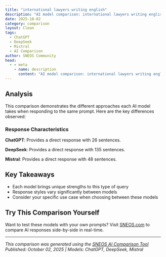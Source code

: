 ```yaml
---
title: "international lawyers writing english"
description: "AI model comparison: international lawyers writing english..."
date: 2025-10-02
category: comparison
layout: Clean
tags:
  - ChatGPT
  - DeepSeek
  - Mistral
  - AI Comparison
author: SNEOS Community
head:
  - - meta
    - name: description
      content: "AI model comparison: international lawyers writing english..."
---
```


<ChatComparison
  title="international lawyers writing english"
  prompt="international lawyers writing english"
  :responses='{
    "ChatGPT": "If you are an international lawyer looking to write effectively in English, here are some tips and guidelines that can help you produce clear, professional, and precise legal documents:\n\n### Key Tips for International Lawyers Writing in English\n\n1. **Use Clear and Precise Language**  \n   - Avoid ambiguous terms.  \n   - Use simple and direct sentences.  \n   - Be consistent with terminology.\n\n2. **Legal Terminology**  \n   - Familiarize yourself with standard English legal terms.  \n   - Use terms appropriately based on the jurisdiction if relevant.  \n   - Avoid unnecessary jargon.\n\n3. **Formal Tone and Style**  \n   - Maintain a formal and respectful tone.  \n   - Avoid contractions (use \u201Cdo not\u201D instead of \u201Cdon\u2019t\u201D).  \n   - Use passive voice appropriately but prefer active voice for clarity.\n\n4. **Structure and Organization**  \n   - Use headings and subheadings for longer texts.  \n   - Present information logically: background, arguments, conclusions.  \n   - Use paragraphs to separate ideas clearly.\n\n5. **Citations and References**  \n   - Follow the citation format required (e.g., Bluebook, OSCOLA).  \n   - Cite statutes, cases, treaties, and scholarly sources appropriately.\n\n6. **Proofread and Edit**  \n   - Check grammar, punctuation, and spelling.  \n   - Verify legal accuracy and consistency.  \n   - Consider professional legal proofreading or peer review.\n\n### Common Documents Written by International Lawyers in English  \n- Contracts and Agreements  \n- Legal Opinions  \n- Memoranda  \n- Pleadings and Court Filings  \n- International Treaties and Agreements  \n- Arbitration Documents  \n- Compliance and Regulatory Documents  \n\n### Sample Phrase Examples  \n- \u201CPursuant to Article 5 of the Convention\u2026\u201D  \n- \u201CThe parties hereby agree to\u2026\u201D  \n- \u201CIt is submitted that\u2026\u201D  \n- \u201CAccording to the provisions set forth in\u2026\u201D  \n- \u201CThis agreement shall be governed by the laws of\u2026\u201D\n\n---\n\nIf you need help with a specific document type or want examples, feel free to ask!",
    "DeepSeek": "Of course. This is an excellent and highly specific request. International lawyers are not just writing in English; they are writing in a specialized, high-stakes dialect often called \u0022Legal English\u0022 or \u0022International Legal English.\u0022\n\nThe key challenge is moving from *correct* English to **precise, persuasive, and culturally-neutral English** that functions effectively in a cross-border context.\n\nHere is a comprehensive guide for international lawyers writing in English, broken down into core principles, practical tips, and common pitfalls.\n\n---\n\n### I. The Core Mindset: Clarity Over Grandeur\n\nThe old-fashioned style of legalese (e.g., \u0022hereinbefore,\u0022 \u0022aforesaid\u0022) is dead in international practice. Modern international legal writing prioritizes:\n\n*   **Clarity:** Can a non-native English speaking client, counterparty, or arbitrator understand it?\n*   **Precision:** Does it say *exactly* what you mean, with no room for ambiguity?\n*   **Conciseness:** Is every word necessary?\n*   **Persuasiveness:** Is the structure and language designed to lead the reader to your conclusion?\n\n---\n\n### II. Structural Principles: The Anglo-American Framework\n\nAnglo-American legal writing typically follows a direct, \u0022top-down\u0022 structure. This is crucial for memos, emails, and submissions.\n\n1.  **BLUF: Bottom Line Up Front.** State your main conclusion or recommendation in the first paragraph or even the first sentence.\n    *   *Instead of:* \u0022After a review of the applicable laws and the correspondence between the parties, it has been determined that...\u0022\n    *   *Write:* **\u0022We advise that the client is likely to succeed in terminating the contract due to material breach.\u0022**\n\n2.  **Use Headings and Signposts.** Break down complex analysis into sections with clear, descriptive headings (e.g., \u0022I. Applicable Law,\u0022 \u0022II. Analysis of Breach,\u0022 \u0022III. Recommended Action\u0022). This helps readers navigate the document easily.\n\n3.  **The IRAC Method for Analysis:** This is the gold standard for legal reasoning in common law systems.\n    *   **I**ssue: What is the specific legal question?\n    *   **R**ule: What law, treaty, or contract clause applies?\n    *   **A**nalysis: Apply the rule to the facts of your case.\n    *   **C**onclusion: State the answer to the legal question.\n\n---\n\n### III. Language and Style: Practical Tips\n\n#### A. Word Choice (Lexicon)\n\n*   **Use Plain English Equivalents:**\n    *   *Avoid:* pursuant to, herein, aforesaid, forthwith\n    *   *Use:* under, in this document, mentioned above, immediately\n*   **Prefer Strong, Simple Verbs:**\n    *   *Avoid:* is indicative of, gives rise to, effectuate\n    *   *Use:* shows, causes, carry out / perform\n*   **Be Wary of \u0022False Friends\u0022 (Words that mean something different in a legal context):**\n    *   **Actually** (EN) means \u0022in fact,\u0022 not \u0022currently\u0022 (like *actuellement* in FR).\n    *   **Eventually** (EN) means \u0022in the end,\u0022 not \u0022possibly\u0022 (like *\u00E9ventuellement* in FR).\n    *   **Sanction** (EN) can mean to *approve* OR to *punish*. Avoid it; use \u0022authorize\u0022 or \u0022penalize.\u0022\n*   **Master Modal Verbs for Nuance:**\n    *   **Shall:** Imposes a firm, mandatory obligation. (Use sparingly and consistently. Often, \u0022must\u0022 is clearer).\n    *   **Must:** A strong, unambiguous obligation.\n    *   **Should:** A recommendation, not a strict obligation.\n    *   **May:** Grants a permission or discretion.\n    *   **Will:** A statement of future fact.\n\n#### B. Sentence and Paragraph Construction\n\n*   **Keep Sentences Short.** Aim for an average of 15-25 words. Break long, complex sentences into two or three shorter ones.\n*   **Use the Active Voice.** It is clearer and more direct.\n    *   *Passive (weak):* \u0022The payment shall be made by the Buyer.\u0022 (Who is acting?)\n    *   *Active (strong):* **\u0022The Buyer must make the payment.\u0022**\n*   **Use Lists for Clarity.** When enumerating conditions, factors, or elements, use a bulleted or numbered list.\n\n---\n\n### IV. Genre-Specific Advice\n\n#### 1. Contracts \u0026 Clauses\n*   **Consistency is King:** Use the same term to refer to the same thing throughout the document (e.g., don\u0027t switch between \u0022Agreement,\u0022 \u0022Contract,\u0022 and \u0022Document\u0022).\n*   **Define Key Terms:** Use a definitions section (\u0060\u0022Affiliate\u0022 shall mean...\u0060).\n*   **Structure Conditions Logically:** Use \u0022if-then\u0022 structures. \u0060\u0022If the Seller fails to deliver the Goods by the Delivery Date, then the Buyer may terminate this Agreement.\u0022\u0060\n\n#### 2. Emails to Clients \u0026 Counterparts\n*   **Subject Line:** Be specific. \u0022Update: [Matter Name] - Draft Contract Review\u0022 is better than \u0022Contract.\u0022\n*   **Salutation:** \u0022Dear Mr. Smith,\u0022 or \u0022Hello Maria,\u0022 (if established relationship).\n*   **First Paragraph:** State the purpose immediately. \u0022I am writing to provide our analysis of the liability clause you sent.\u0022\n*   **Tone:** Be professional but not cold. Avoid excessive formality.\n\n#### 3. Legal Memoranda \u0026 Opinions\n*   **Header:** To, From, Date, Subject.\n*   **Question Presented:** A single, concise sentence stating the legal issue.\n*   **Brief Answer:** A direct, yes/no answer with a one-sentence reason.\n*   **Facts:** A neutral, chronological summary of the relevant facts.\n*   **Discussion:** The IRAC analysis, with headings.\n*   **Conclusion:** A brief restatement of the advice.\n\n#### 4. Submissions to Courts \u0026 Tribunals (e.g., ICC, ICSID)\n*   **Formal Tone:** This is the most formal genre.\n*   **Clear Argument Structure:** Use headings that are argumentative. Not \u0022Discussion of Law,\u0022 but \u0022The Tribunal Lacks Jurisdiction Because...\u0022\n*   **Roadmap Paragraph:** Start with a paragraph that outlines your entire argument. \u0022This submission will demonstrate, first... second... and finally...\u0022\n*   **Precision in Citations:** Follow the required citation style (e.g., Bluebook, OSCOLA) meticulously.\n\n---\n\n### V. Common Pitfalls for Non-Native Speakers\n\n1.  **Overusing \u0022The\u0022:** English often omits \u0022the\u0022 with abstract and uncountable nouns.\n    *   *Pitfall:* \u0022The arbitration is provided for in the contract.\u0022\n    *   *Better:* **\u0022Arbitration** is provided for in the contract.\u0022 or \u0022The contract provides for **arbitration**.\u0022\n\n2.  **Noun Stacks:** Stringing multiple nouns together creates confusion.\n    *   *Pitfall:* \u0022We await the client data protection policy draft review comments.\u0022\n    *   *Better:* \u0022We await the comments on the draft of the client data protection policy.\u0022\n\n3.  **Misplaced Formality:** Using overly complex words where simple ones suffice. This often obscures meaning rather than impressing the reader.\n\n### Essential Resources\n\n*   **Books:**\n    *   *Bryan A. Garner, \u0022The Elements of Legal Style\u0022* - The bible of modern legal writing.\n    *   *Bryan A. Garner, \u0022Legal Writing in Plain English\u0022* - A practical guide with exercises.\n*   **Online Tools:**\n    *   **Grammarly Premium:** Excellent for catching grammar, tone, and clarity issues.\n    *   **PlainLanguage.gov:** A US government site with superb guidelines for clear writing.\n*   **Dictionaries:**\n    *   *Black\u0027s Law Dictionary* (the standard for US law).\n    *   *Oxford Dictionary of Law* (for UK/Commonwealth law).\n\n**Final Pro Tip:** **Read your writing aloud.** If you stumble over a sentence or have to take a breath in the middle, it\u0027s too long and needs to be broken up. This is the single best way to check for clarity and rhythm.",
    "Mistral": "International lawyers who write in English need to be proficient in legal English, which is a specialized form of the language used in legal contexts. Here are some key aspects and tips for international lawyers writing in English:\n\n### Key Aspects of Legal English\n\n1. **Precision and Clarity**: Legal writing must be precise and clear to avoid ambiguity. Use specific terms and avoid vague language.\n2. **Formal Tone**: Legal documents often require a formal tone. Avoid colloquial language and contractions.\n3. **Legal Terminology**: Familiarize yourself with legal terms and phrases commonly used in English-speaking jurisdictions.\n4. **Structure and Organization**: Legal documents should be well-structured and organized. Use headings, subheadings, and numbered or bulleted lists to enhance readability.\n5. **Citation and Referencing**: Properly cite legal authorities, cases, and statutes. Use standard legal citation formats such as the Bluebook or OSCOLA.\n\n### Tips for Writing in Legal English\n\n1. **Understand the Context**: Ensure you understand the legal context and the specific requirements of the document you are writing.\n2. **Use Plain Language**: While legal writing can be complex, aim to use plain language where possible to make your writing more accessible.\n3. **Avoid Jargon**: Use legal jargon sparingly and only when necessary. Explain complex terms if they are essential.\n4. **Proofread Carefully**: Legal documents must be error-free. Proofread your work carefully for grammatical, spelling, and punctuation errors.\n5. **Consult Resources**: Use legal dictionaries, style guides, and other resources to ensure accuracy and consistency.\n6. **Practice Active Voice**: While legal writing often uses the passive voice, try to use the active voice where appropriate to make your writing more direct and clear.\n7. **Be Concise**: Avoid unnecessary words and phrases. Be concise and to the point.\n8. **Use Transitional Phrases**: Use transitional phrases to connect ideas and improve the flow of your writing.\n9. **Consult a Native Speaker**: If possible, have a native English speaker review your work for clarity and accuracy.\n10. **Learn from Examples**: Study examples of well-written legal documents to understand the style and structure expected in legal writing.\n\n### Common Legal English Phrases\n\n- **Herein**: Used to refer to something within the document.\n- **Hereby**: Used to indicate that something is being done by means of the document.\n- **Whereas**: Used to introduce a fact or condition.\n- **Pursuant to**: Used to indicate compliance with a law, regulation, or agreement.\n- **In accordance with**: Used to indicate compliance with a law, regulation, or agreement.\n- **Notwithstanding**: Used to indicate that something is true despite a contrary fact or condition.\n- **In the event of**: Used to introduce a hypothetical situation.\n\n### Example of Legal Writing\n\n**Contract Clause:**\n\n\u0022This Agreement shall be governed by and construed in accordance with the laws of the State of New York. Any dispute arising out of or relating to this Agreement shall be resolved through binding arbitration in accordance with the rules of the American Arbitration Association.\u0022\n\nBy following these guidelines and tips, international lawyers can effectively write in legal English, ensuring their documents are clear, precise, and legally sound."
  }'
  published-date="00:38"
/>

## Analysis

This comparison demonstrates the different approaches each AI model takes when responding to the same prompt. Here are the key differences observed:

### Response Characteristics

**ChatGPT**: Provides a direct response with 26 sentences. 

**DeepSeek**: Provides a direct response with 135 sentences. 

**Mistral**: Provides a direct response with 48 sentences. 

## Key Takeaways

- Each model brings unique strengths to this type of query
- Response styles vary significantly between models
- Consider your specific use case when choosing between these models

## Try This Comparison Yourself

Want to test these models with your own prompts? Visit [SNEOS.com](https://sneos.com) to compare AI responses side-by-side in real-time.

---

*This comparison was generated using the [SNEOS AI Comparison Tool](https://sneos.com)*
*Published: October 02, 2025 | Models: ChatGPT, DeepSeek, Mistral*
